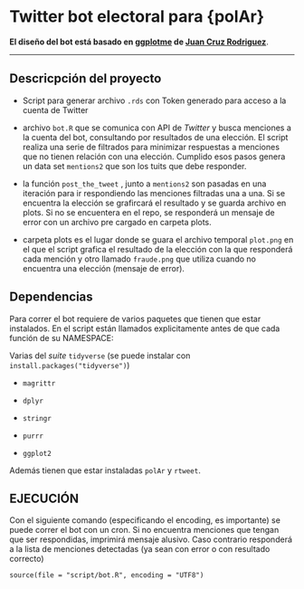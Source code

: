 # Twitter bot electoral para {polAr}

**El diseño del bot está basado en [ggplotme](https://twitter.com/ggplotme) de [Juan Cruz Rodriguez](jcrodriguez1989)**.

---
## Descricpción del proyecto

* Script para generar archivo `.rds` con Token generado para acceso a la cuenta de Twitter 

* archivo `bot.R` que se comunica con API de _Twitter_ y busca menciones a la cuenta del bot,  consultando por resultados de una elección. El script realiza una serie de filtrados para minimizar respuestas a menciones que no tienen relación con una elección. Cumplido esos pasos genera un data set `mentions2` que son los tuits que debe responder. 

* la función `post_the_tweet` , junto a `mentions2` son pasadas en una iteración para ir respondiendo las menciones filtradas una a una. Si se encuentra la elección se grafircará el resultado y se guarda archivo en plots. Si no se encuentera en el repo, se responderá un mensaje de error con un archivo pre cargado en carpeta plots. 

* carpeta plots es el lugar donde se guara el archivo temporal `plot.png` en el que el script grafica el resultado de la elección con la que responderá cada mención y otro llamado `fraude.png` que utiliza cuando no encuentra una elección (mensaje de error). 

## Dependencias

Para correr el bot requiere de varios paquetes que tienen que estar instalados. En el script están llamados explicitamente antes de que cada función de su NAMESPACE: 

Varias del _suite_ `tidyverse` (se puede instalar con `install.packages("tidyverse")`)

* `magrittr`

* `dplyr`

* `stringr`

* `purrr`

* `ggplot2`


Además tienen que estar instaladas `polAr` y `rtweet`. 

## EJECUCIÓN

Con el siguiente comando (especificando el encoding, es importante) se puede correr el bot con un cron. Si no encuentra menciones que tengan que ser respondidas, imprimirá mensaje alusivo. Caso contrario responderá a la lista de menciones detectadas (ya sean con error o con resultado correcto)

```
source(file = "script/bot.R", encoding = "UTF8")

```
